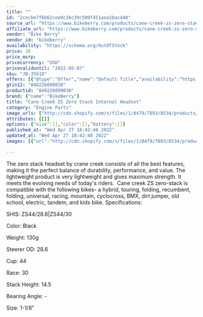 ```yaml
---
title: ""
id: "2cecbe7f6b62cee0c26c39c509f451aea1bac448"
source_url: "https://www.bikeberry.com/products/cane-creek-zs-zero-stack-internal-headset"
affiliate_url: "https://www.bikeberry.com/products/cane-creek-zs-zero-stack-internal-headset?rfsn=6482684.8a9816&amp;utm_source=refersion&amp;utm_medium=affiliate&amp;utm_campaign=6482684.8a9816"
vendor: "Bike Berry"
vendor_id: "bikeberry"
availability: "https://schema.org/OutOfStock"
price: 26
price_msrp: 
pricecurrency: "USD"
pricevaliduntil: "2022-05-07"
sku: "JB-35610"
offers: [{"@type":"Offer","name":"Default Title","availability":"https://schema.org/OutOfStock","price":26,"priceCurrency":"USD","priceValidUntil":"2022-05-07","sku":"JB-35610","url":"/products/cane-creek-zs-zero-stack-internal-headset?variant=36563954106534"}]
gtin12: "840226090030"
productid: "840226090030"
brand: {"name":"BikeBerry"}
title: "Cane Creek ZS Zero Stack Internal Headset"
category: "Engine Parts"
image_urls: ["http://cdn.shopify.com/s/files/1/0479/7893/8534/products/jb-35610.jpg?v=1612403945"]
attributes: [[]]
options: {"size":[],"color":[],"battery":[]}
published_at: "Wed Apr 27 18:42:48 2022"
updated_at: "Wed Apr 27 18:42:48 2022"
images: [{"url":"http://cdn.shopify.com/s/files/1/0479/7893/8534/products/jb-35610.jpg?v=1612403945","path":"full/039dcdd35d1de8245af0f3084a211e5f80420d88.jpg","checksum":"dc0952d7ca4d65259bebc0fbaf5e388e","status":"downloaded"}]

---
```

The zero stack headset by crane creek consists of all the best features, making it the perfect balance of durability, performance, and value. The lightweight product is very lightweight and gives maximum strength. It meets the evolving needs of today's riders. 
Cane creek ZS zero-stack is compatible with the following bikes- a hybrid, touring, folding, recumbent, folding, universal, racing, mountain, cyclocross, BMX, dirt jumper, old school, electric, tandem, and kids bike.
Specifications: 


SHIS: ZS44/28.6|ZS44/30


Color: Black


Weight: 130g


Steerer OD: 28.6


Cup: 44


Race: 30


Stack Height: 14.5


Bearing Angle: -

Size: 1-1/8"
